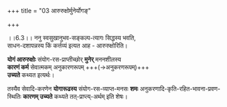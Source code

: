 +++
title = "03 आरुरुक्षोर्मुनेर्योगङ्"

+++
  
  
।।6.3।। ननु स्वसुखानुभव-सङ्कल्प-त्यागः सिद्धस्य भवति,  
साधन-दशापन्नस्य किं कर्त्तव्यं इत्यत आह - आरुरुक्षोरिति। 

**योगं आरुरुक्षोः** संयोग-रस-प्राप्तीच्छोर् **मुनेर्** मननशीलस्य  
**कारणं कर्म** सेवात्मकम् अनुकारणरूपम् +++(→अनुकरणरूपम्)+++  
**उच्यते** कथ्यत इत्यर्थः।  

तस्यैव सेवादि-करणेन **योगारूढस्य** संयोग-रस-व्याप्त-मनसः **शमः** अनुकरणादि-कृति-रहित-भावना-प्रवण-स्थितिः **कारणम् उच्यते** कथ्यते तत्-प्राप्त्य्-अर्थम् इति शेषः।  
  
